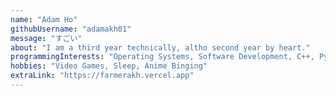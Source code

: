 ```yaml
---
name: "Adam Ho"
githubUsername: "adamakh01"
message: "すごい"
about: "I am a third year technically, altho second year by heart."
programmingInterests: "Operating Systems, Software Development, C++, Python"
hobbies: "Video Games, Sleep, Anime Binging"
extraLink: "https://farmerakh.vercel.app"
---
```

